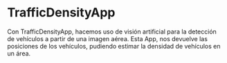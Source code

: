 # TrafficDensityApp

Con TrafficDensityApp, hacemos uso de visión artificial para la detección de vehículos a partir de una imagen aérea. Esta App, nos devuelve las posiciones de los vehículos, pudiendo estimar la densidad de vehículos en un área.